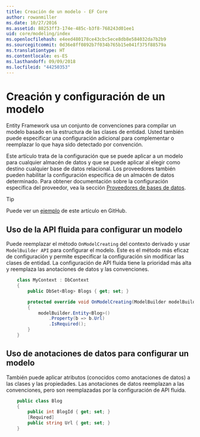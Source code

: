 ```yaml
---
title: Creación de un modelo - EF Core
author: rowanmiller
ms.date: 10/27/2016
ms.assetid: 88253ff3-174e-485c-b3f8-768243d01ee1
uid: core/modeling/index
ms.openlocfilehash: e4eed480178ce43cbc5ece8db8e584032da7b2b9
ms.sourcegitcommit: 0d36e8ff0892b7f034b765b15e041f375f88579a
ms.translationtype: HT
ms.contentlocale: es-ES
ms.lasthandoff: 09/09/2018
ms.locfileid: "44250353"
---
```

# <a name="creating-and-configuring-a-model"></a>Creación y configuración de un modelo

Entity Framework usa un conjunto de convenciones para compilar un modelo basado en la estructura de las clases de entidad. Usted también puede especificar una configuración adicional para complementar o reemplazar lo que haya sido detectado por convención.

Este artículo trata de la configuración que se puede aplicar a un modelo para cualquier almacén de datos y que se puede aplicar al elegir como destino cualquier base de datos relacional. Los proveedores también pueden habilitar la configuración específica de un almacén de datos determinado. Para obtener documentación sobre la configuración específica del proveedor, vea la sección [Proveedores de bases de datos](../providers/index.md).

> [!TIP]  
> Puede ver un [ejemplo](https://github.com/aspnet/EntityFramework.Docs/tree/master/samples) de este artículo en GitHub.

## <a name="use-fluent-api-to-configure-a-model"></a>Uso de la API fluida para configurar un modelo

Puede reemplazar el método `OnModelCreating` del contexto derivado y usar `ModelBuilder API` para configurar el modelo. Este es el método más eficaz de configuración y permite especificar la configuración sin modificar las clases de entidad. La configuración de API fluida tiene la prioridad más alta y reemplaza las anotaciones de datos y las convenciones.

<!-- [!code-csharp[Main](samples/core/Modeling/FluentAPI/Samples/Required.cs?range=5-15&highlight=5-10)] -->

``` csharp
    class MyContext : DbContext
    {
        public DbSet<Blog> Blogs { get; set; }

        protected override void OnModelCreating(ModelBuilder modelBuilder)
        {
            modelBuilder.Entity<Blog>()
                .Property(b => b.Url)
                .IsRequired();
        }
    }
```

## <a name="use-data-annotations-to-configure-a-model"></a>Uso de anotaciones de datos para configurar un modelo

También puede aplicar atributos (conocidos como anotaciones de datos) a las clases y las propiedades. Las anotaciones de datos reemplazan a las convenciones, pero son reemplazadas por la configuración de API fluida.

<!-- [!code-csharp[Main](samples/core/Modeling/DataAnnotations/Samples/Required.cs?range=11-16&highlight=4)] -->
``` csharp
    public class Blog
    {
        public int BlogId { get; set; }
        [Required]
        public string Url { get; set; }
    }
```
